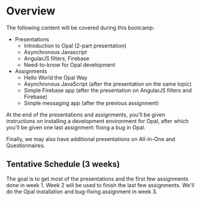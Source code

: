 # Overview

The following content will be covered during this bootcamp:
  - Presentations
    - Introduction to Opal (2-part presentation)
    - Asynchronous Javascript
    - AngularJS filters, Firebase
    - Need-to-know for Opal development
  - Assignments
    - Hello World the Opal Way
    - Asynchronous JavaScript (after the presentation on the same topic)
    - Simple Firebase app (after the presentation on AngularJS filters and Firebase)
    - Simple messaging app (after the previous assignment)
    
At the end of the presentations and assignments, you'll be given instructions on installing a development environment for Opal,
after which you'll be given one last assignment: fixing a bug in Opal.

Finally, we may also have additional presentations on All-in-One and Questionnaires.

## Tentative Schedule (3 weeks)

The goal is to get most of the presentations and the first few assignments done in week 1.
Week 2 will be used to finish the last few assignments.
We'll do the Opal installation and bug-fixing assignment in week 3.
